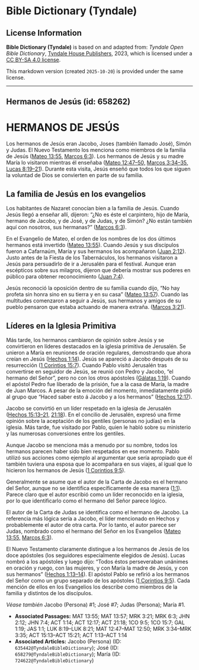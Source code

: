 # Bible Dictionary (Tyndale)

## License Information

**Bible Dictionary (Tyndale)** is based on and adapted from: _Tyndale Open Bible Dictionary_, [Tyndale House Publishers](https://tyndaleopenresources.com/), 2023, which is licensed under a [CC BY-SA 4.0 license](https://creativecommons.org/licenses/by-sa/4.0/legalcode.en).

This markdown version (created `2025-10-20`) is provided under the same license.



--------------------------------

## Hermanos de Jesús (id: 658262)

HERMANOS DE JESÚS
=================

Los hermanos de Jesús eran Jacobo, Joses (también llamado José), Simón y Judas. El Nuevo Testamento los menciona como miembros de la familia de Jesús ([Mateo 13:55,](https://ref.ly/Matt13:55) [Marcos 6:3](https://ref.ly/Mark6:3)). Los hermanos de Jesús y su madre María lo visitaron mientras él enseñaba ([Mateo 12:47–50,](https://ref.ly/Matt12:47-Matt12:50) [Marcos 3:34–35,](https://ref.ly/Mark3:34-Mark3:35) [Lucas 8:19–21](https://ref.ly/Luke8:19-Luke8:21)). Durante esta visita, Jesús enseñó que todos los que siguen la voluntad de Dios se convierten en parte de su familia.

La familia de Jesús en los evangelios
-------------------------------------

Los habitantes de Nazaret conocían bien a la familia de Jesús. Cuando Jesús llegó a enseñar allí, dijeron: “¿No es éste el carpintero, hijo de María, hermano de Jacobo, y de José, y de Judas, y de Simón? ¿No están también aquí con nosotros, sus hermanas?” ([Marcos 6:3](https://ref.ly/Mark6:3)).

En el Evangelio de Mateo, el orden de los nombres de los dos últimos hermanos está invertido ([Mateo 13:55](https://ref.ly/Matt13:55)). Cuando Jesús y sus discípulos fueron a Cafarnaúm, María y sus hermanos los acompañaron ([Juan 2:12](https://ref.ly/John2:12)). Justo antes de la Fiesta de los Tabernáculos, los hermanos visitaron a Jesús para persuadirlo de ir a Jerusalén para el festival. Aunque eran escépticos sobre sus milagros, dijeron que debería mostrar sus poderes en público para obtener reconocimiento ([Juan 7:4](https://ref.ly/John7:4)).

Jesús reconoció la oposición dentro de su familia cuando dijo, “No hay profeta sin honra sino en su tierra y en su casa” ([Mateo 13:57](https://ref.ly/Matt13:57)). Cuando las multitudes comenzaron a seguir a Jesús, sus hermanos y amigos de su pueblo pensaron que estaba actuando de manera extraña. ([Marcos 3:21](https://ref.ly/Mark3:21)).

Líderes en la Iglesia Primitiva
-------------------------------

Más tarde, los hermanos cambiaron de opinión sobre Jesús y se convirtieron en líderes destacados en la iglesia primitiva de Jerusalén. Se unieron a María en reuniones de oración regulares, demostrando que ahora creían en Jesús ([Hechos 1:14](https://ref.ly/Acts1:14)). Jesús se apareció a Jacobo después de su resurrección ([1 Corintios 15:7](https://ref.ly/1Cor15:7)). Cuando Pablo visitó Jerusalén tras convertirse en seguidor de Jesús, se reunió con Pedro y Jacobo, “el hermano del Señor”, pero no con los otros apóstoles ([Gálatas 1:19](https://ref.ly/Gal1:19)). Cuando el apóstol Pedro fue liberado de la prisión, fue a la casa de María, la madre de Juan Marcos. A pesar de la emoción del momento, inmediatamente pidió al grupo que “Haced saber esto á Jacobo y a los hermanos” ([Hechos 12:17](https://ref.ly/Acts12:17)).

Jacobo se convirtió en un líder respetado en la iglesia de Jerusalén ([Hechos 15:13–21,](https://ref.ly/Acts15:13-Acts15:21) [21:18](https://ref.ly/Acts21:18)). En el concilio de Jerusalén, expresó una firme opinión sobre la aceptación de los gentiles (personas no judías) en la iglesia. Más tarde, fue visitado por Pablo, quien le habló sobre su ministerio y las numerosas conversiones entre los gentiles.

Aunque Jacobo se menciona más a menudo por su nombre, todos los hermanos parecen haber sido bien respetados en ese momento. Pablo utilizó sus acciones como ejemplo al argumentar que sería apropiado que él también tuviera una esposa que lo acompañara en sus viajes, al igual que lo hicieron los hermanos de Jesús ([1 Corintios 9:5](https://ref.ly/1Cor9:5)).

Generalmente se asume que el autor de la Carta de Jacobo es el hermano del Señor, aunque no se identifica específicamente de esa manera ([1:1](https://ref.ly/Jas1:1)). Parece claro que el autor escribió como un líder reconocido en la iglesia, por lo que identificarlo como el hermano del Señor parece lógico.

El autor de la Carta de Judas se identifica como el hermano de Jacobo. La referencia más lógica sería a Jacobo, el líder mencionado en Hechos y probablemente el autor de otra carta. Por lo tanto, el autor parece ser Judas, nombrado como el hermano del Señor en los Evangelios ([Mateo 13:55,](https://ref.ly/Matt13:55) [Marcos 6:3](https://ref.ly/Mark6:3)).

El Nuevo Testamento claramente distingue a los hermanos de Jesús de los doce apóstoles (los seguidores especialmente elegidos de Jesús). Lucas nombró a los apóstoles y luego dijo: “Todos éstos perseveraban unánimes en oración y ruego, con las mujeres, y con María la madre de Jesús, y con sus hermanos” ([Hechos 1:13–14](https://ref.ly/Acts1:13-Acts1:14)). El apóstol Pablo se refirió a los hermanos del Señor como un grupo separado de los apóstoles ([1 Corintios 9:5](https://ref.ly/1Cor9:5)). Cada mención de ellos en los Evangelios los describe como miembros de la familia y distintos de los discípulos.

*Véase también* Jacobo (Persona) \#1; José \#7; Judas (Persona); María \#1.

* **Associated Passages:** MAT 13:55; MAT 13:57; MRK 3:21; MRK 6:3; JHN 2:12; JHN 7:4; ACT 1:14; ACT 12:17; ACT 21:18; 1CO 9:5; 1CO 15:7; GAL 1:19; JAS 1:1; LUK 8:19–LUK 8:21; MAT 12:47–MAT 12:50; MRK 3:34–MRK 3:35; ACT 15:13–ACT 15:21; ACT 1:13–ACT 1:14
* **Associated Articles:** Jacobo (Persona) (ID: `635442@TyndaleBibleDictionary`); José (ID: `658279@TyndaleBibleDictionary`); María (ID: `724622@TyndaleBibleDictionary`)

